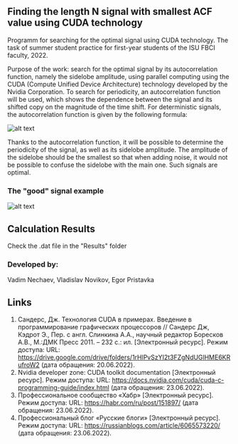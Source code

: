 ## Finding the length N signal with smallest ACF value using CUDA technology

Programm for searching for the optimal signal using CUDA technology. The task of summer student practice for first-year students of the ISU FBCI faculty, 2022. 

Purpose of the work: search for the optimal signal by its autocorrelation function, namely the sidelobe amplitude, using parallel computing using the CUDA (Compute Unified Device Architecture) technology developed by the Nvidia Corporation.
To search for periodicity, an autocorrelation function will be used, which shows the dependence between the signal and its shifted copy on the magnitude of the time shift. For deterministic signals, the autocorrelation function is given by the following formula:

![alt text](https://github.com/mrglaster/cuda-ACF-calculations/blob/main/images/f1.png?raw=true)

Thanks to the autocorrelation function, it will be possible to determine the periodicity of the signal, as well as its sidelobe amplitude. The amplitude of the sidelobe should be the smallest so that when adding noise, it would not be possible to confuse the sidelobe with the main one. Such signals are optimal.

### The "good" signal example 

![alt text](https://github.com/mrglaster/cuda-ACF-calculations/blob/main/images/f2.png?raw=true)

## Calculation Results 

Check the .dat file in the "Results" folder

### Developed by:

Vadim Nechaev,
Vladislav Novikov,
Egor Pristavka


## Links 

1.	Сандерс, Дж. Технология CUDA в примерах. Введение в программирование графических процессоров // Сандерс Дж, Кэдрот Э., Пер. с англ. Слинкина А.А., научный редактор Боресков А.В., М.:ДМК Пресс 2011. – 232 с.: ил. [Электронный ресурс]. Режим доступа: URL: https://drive.google.com/drive/folders/1rHlPvSzYI2t3FZgNdUGlHME6KRufroW2 (дата обращения: 20.06.2022). 
2.	Nvidia developer zone: CUDA toolkit documentation [Электронный ресурс]. Режим доступа: URL: https://docs.nvidia.com/cuda/cuda-c-programming-guide/index.html (дата обращения: 23.06.2022).
3.	Профессиональное сообщество «Хабр» [Электронный ресурс]. Режим доступа: URL: https://habr.com/ru/post/151897/ (дата обращения: 23.06.2022).
4.	Профессиональный блог «Русские блоги» [Электронный ресурс]. Режим доступа: URL: https://russianblogs.com/article/6065573220/ (дата обращения: 23.06.2022).

